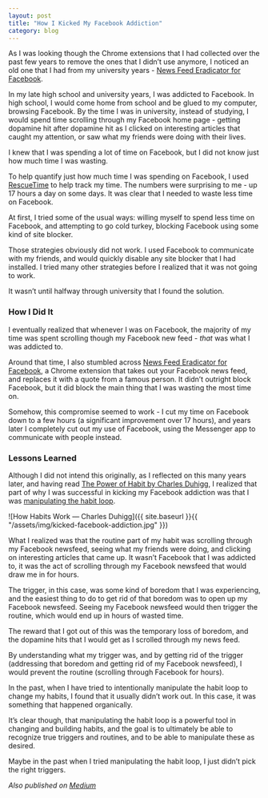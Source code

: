 ```yaml
---
layout: post
title: "How I Kicked My Facebook Addiction"
category: blog
---
```


As I was looking though the Chrome extensions that I had collected over the past few years to remove the ones that I didn’t use anymore, I noticed an old one that I had from my university years - [News Feed Eradicator for Facebook](https://chrome.google.com/webstore/detail/news-feed-eradicator-for/fjcldmjmjhkklehbacihaiopjklihlgg?hl=en).

In my late high school and university years, I was addicted to Facebook. In high school, I would come home from school and be glued to my computer, browsing Facebook. By the time I was in university, instead of studying, I would spend time scrolling through my Facebook home page - getting dopamine hit after dopamine hit as I clicked on interesting articles that caught my attention, or saw what my friends were doing with their lives.

I knew that I was spending a lot of time on Facebook, but I did not know just how much time I was wasting.

To help quantify just how much time I was spending on Facebook, I used [RescueTime](https://www.rescuetime.com/) to help track my time. The numbers were surprising to me - up 17 hours a day on some days. It was clear that I needed to waste less time on Facebook.

At first, I tried some of the usual ways: willing myself to spend less time on Facebook, and attempting to go cold turkey, blocking Facebook using some kind of site blocker.

Those strategies obviously did not work. I used Facebook to communicate with my friends, and would quickly disable any site blocker that I had installed. I tried many other strategies before I realized that it was not going to work.

It wasn’t until halfway through university that I found the solution.

### How I Did It

I eventually realized that whenever I was on Facebook, the majority of my time was spent scrolling though my Facebook new feed - *that* was what I was addicted to.

Around that time, I also stumbled across [News Feed Eradicator for Facebook](https://chrome.google.com/webstore/detail/news-feed-eradicator-for/fjcldmjmjhkklehbacihaiopjklihlgg?hl=en), a Chrome extension that takes out your Facebook news feed, and replaces it with a quote from a famous person. It didn’t outright block Facebook, but it did block the main thing that I was wasting the most time on.

Somehow, this compromise seemed to work - I cut my time on Facebook down to a few hours (a significant improvement over 17 hours), and years later I completely cut out my use of Facebook, using the Messenger app to communicate with people instead.

### Lessons Learned

Although I did not intend this originally, as I reflected on this many years later, and having read [The Power of Habit by Charles Duhigg](https://charlesduhigg.com/the-power-of-habit/), I realized that part of why I was successful in kicking my Facebook addiction was that I was [manipulating the habit loop](https://charlesduhigg.com/how-habits-work/).

![How Habits Work — Charles Duhigg]({{ site.baseurl }}{{ "/assets/img/kicked-facebook-addiction.jpg" }})

What I realized was that the routine part of my habit was scrolling through my Facebook newsfeed, seeing what my friends were doing, and clicking on interesting articles that came up. It wasn’t Facebook that I was addicted to, it was the act of scrolling through my Facebook newsfeed that would draw me in for hours.

The trigger, in this case, was some kind of boredom that I was experiencing, and the easiest thing to do to get rid of that boredom was to open up my Facebook newsfeed. Seeing my Facebook newsfeed would then trigger the routine, which would end up in hours of wasted time.

The reward that I got out of this was the temporary loss of boredom, and the dopamine hits that I would get as I scrolled through my news feed.

By understanding what my trigger was, and by getting rid of the trigger (addressing that boredom and getting rid of my Facebook newsfeed), I would prevent the routine (scrolling through Facebook for hours).

In the past, when I have tried to intentionally manipulate the habit loop to change my habits, I found that it usually didn’t work out. In this case, it was something that happened organically.

It’s clear though, that manipulating the habit loop is a powerful tool in changing and building habits, and the goal is to ultimately be able to recognize true triggers and routines, and to be able to manipulate these as desired.

Maybe in the past when I tried manipulating the habit loop, I just didn’t pick the right triggers.

*Also published on [Medium](https://medium.com/@LeNPaul/how-i-kicked-my-facebook-addiction-7f5522ea01a4)*

